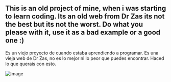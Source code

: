 This is an old project of mine,  when i was starting to learn coding. Its an old web from Dr Zas its not the best but its not the worst. Do what you please with it, use it as a bad example or a good one :) 
---
Es un viejo proyecto de cuando estaba aprendiendo a programar. Es una vieja web de Dr Zas, no es lo mejor ni lo peor que puedes encontrar. Haced lo que querais con esto. 

![image](https://github.com/Adfear/clon-old-web-dr-zas-/assets/121450126/c9732fb1-b33a-4c01-bce9-b8b92ab5f113)
